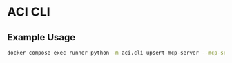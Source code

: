 # ACI CLI

## Example Usage

```bash
docker compose exec runner python -m aci.cli upsert-mcp-server --mcp-server-file ./mcp_servers/notion/server.json --secrets-file ./mcp_servers/notion/.secrets.json
```
